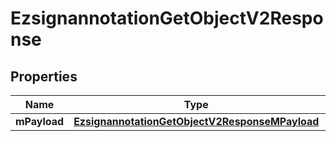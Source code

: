 
# EzsignannotationGetObjectV2Response

## Properties
| Name | Type | Description | Notes |
| ------------ | ------------- | ------------- | ------------- |
| **mPayload** | [**EzsignannotationGetObjectV2ResponseMPayload**](EzsignannotationGetObjectV2ResponseMPayload.md) |  |  |



